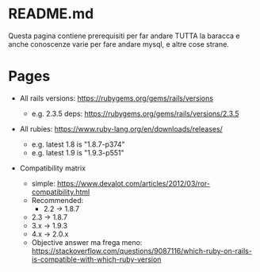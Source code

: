 README.md
=========

Questa pagina contiene prerequisiti per far andare TUTTA la baracca e anche conoscenze varie per fare andare mysql, e altre cose strane.

# Pages

*  All rails versions: https://rubygems.org/gems/rails/versions
   * e.g. 2.3.5 deps: https://rubygems.org/gems/rails/versions/2.3.5
*  All rubies: https://www.ruby-lang.org/en/downloads/releases/
   * e.g. latest 1.8 is "1.8.7-p374"
   * e.g. latest 1.9 is "1.9.3-p551"

*  Compatibility matrix
   * simple: https://www.devalot.com/articles/2012/03/ror-compatibility.html
   * Recommended:
     * 2.2 -> 1.8.7
    * 2.3 -> 1.8.7
    * 3.x -> 1.9.3
    * 4.x -> 2.0.x
   * Objective answer ma frega meno: https://stackoverflow.com/questions/9087116/which-ruby-on-rails-is-compatible-with-which-ruby-version
